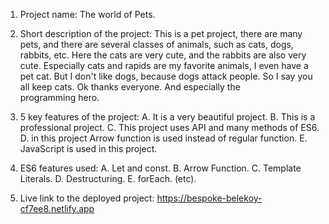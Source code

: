 1. Project name:
The world of Pets.

2. Short description of the project:
This is a pet project, there are many pets, and there are several classes of animals, such as cats, dogs, rabbits, etc. Here the cats are very cute, and the rabbits are also very cute. Especially cats and rapids are my favorite animals, I even have a pet cat. But I don't like dogs, because dogs attack people. So I say you all keep cats. Ok thanks everyone. And especially the programming hero.

3. 5 key features of the project:
A. It is a very beautiful project.
B. This is a professional project.
C. This project uses API and many methods of ES6.
D. in this project Arrow function is used instead of regular function.
E. JavaScript is used in this project.

4. ES6 features used:
A. Let and const.
B. Arrow Function.
C. Template Literals.
D. Destructuring.
E. forEach. (etc).

5. Live link to the deployed project:
https://bespoke-belekoy-cf7ee8.netlify.app